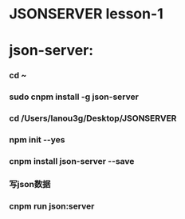# JSONSERVER lesson-1

# json-server:
### cd ~
### sudo cnpm install -g json-server
### cd  /Users/lanou3g/Desktop/JSONSERVER 
### npm init --yes
### cnpm install json-server --save
### 写json数据
### cnpm run json:server